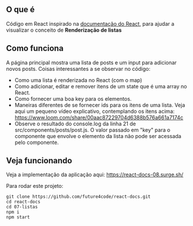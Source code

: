 ## O que é
Código em React inspirado na [documentação do React](https://pt-br.reactjs.org/docs/lists-and-keys.html), para ajudar a visualizar o conceito de <strong>Renderização de listas</strong>

## Como funciona
A página principal mostra uma lista de posts e um input para adicionar novos posts.
Coisas interessantes a se observar no código:
- Como uma lista é renderizada no React (com o map)
- Como adicionar, editar e remover itens de um state que é uma array no React.
- Como fornecer uma boa key para os elementos.
- Maneiras diferentes de se fornecer ids para os itens de uma lista.
Veja aqui um pequeno vídeo explicativo, contemplando os itens acima: https://www.loom.com/share/00aac87229704d6388b576a661a7174c
- Observe o resultado do console.log da linha 21 de src/components/posts/post.js. O valor passado em "key" para o componente que envolve o elemento da lista não pode ser acessada pelo componente. 

## Veja funcionando
Veja a implementação da aplicação aqui:
https://react-docs-08.surge.sh/

Para rodar este projeto:

```git clone https://github.com/future4code/react-docs.git```  
```cd react-docs```  
```cd 07-listas```  
```npm i```  
```npm start``` 